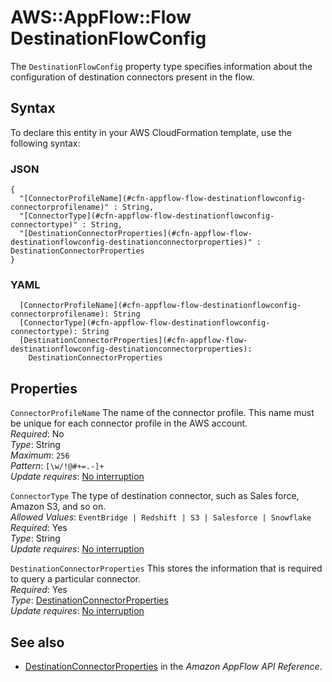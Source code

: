 # AWS::AppFlow::Flow DestinationFlowConfig<a name="aws-properties-appflow-flow-destinationflowconfig"></a>

 The `DestinationFlowConfig` property type specifies information about the configuration of destination connectors present in the flow\. 

## Syntax<a name="aws-properties-appflow-flow-destinationflowconfig-syntax"></a>

To declare this entity in your AWS CloudFormation template, use the following syntax:

### JSON<a name="aws-properties-appflow-flow-destinationflowconfig-syntax.json"></a>

```
{
  "[ConnectorProfileName](#cfn-appflow-flow-destinationflowconfig-connectorprofilename)" : String,
  "[ConnectorType](#cfn-appflow-flow-destinationflowconfig-connectortype)" : String,
  "[DestinationConnectorProperties](#cfn-appflow-flow-destinationflowconfig-destinationconnectorproperties)" : DestinationConnectorProperties
}
```

### YAML<a name="aws-properties-appflow-flow-destinationflowconfig-syntax.yaml"></a>

```
  [ConnectorProfileName](#cfn-appflow-flow-destinationflowconfig-connectorprofilename): String
  [ConnectorType](#cfn-appflow-flow-destinationflowconfig-connectortype): String
  [DestinationConnectorProperties](#cfn-appflow-flow-destinationflowconfig-destinationconnectorproperties): 
    DestinationConnectorProperties
```

## Properties<a name="aws-properties-appflow-flow-destinationflowconfig-properties"></a>

`ConnectorProfileName`  <a name="cfn-appflow-flow-destinationflowconfig-connectorprofilename"></a>
 The name of the connector profile\. This name must be unique for each connector profile in the AWS account\.   
*Required*: No  
*Type*: String  
*Maximum*: `256`  
*Pattern*: `[\w/!@#+=.-]+`  
*Update requires*: [No interruption](https://docs.aws.amazon.com/AWSCloudFormation/latest/UserGuide/using-cfn-updating-stacks-update-behaviors.html#update-no-interrupt)

`ConnectorType`  <a name="cfn-appflow-flow-destinationflowconfig-connectortype"></a>
 The type of destination connector, such as Sales force, Amazon S3, and so on\.  
*Allowed Values*: `EventBridge | Redshift | S3 | Salesforce | Snowflake`  
*Required*: Yes  
*Type*: String  
*Update requires*: [No interruption](https://docs.aws.amazon.com/AWSCloudFormation/latest/UserGuide/using-cfn-updating-stacks-update-behaviors.html#update-no-interrupt)

`DestinationConnectorProperties`  <a name="cfn-appflow-flow-destinationflowconfig-destinationconnectorproperties"></a>
 This stores the information that is required to query a particular connector\.   
*Required*: Yes  
*Type*: [DestinationConnectorProperties](aws-properties-appflow-flow-destinationconnectorproperties.md)  
*Update requires*: [No interruption](https://docs.aws.amazon.com/AWSCloudFormation/latest/UserGuide/using-cfn-updating-stacks-update-behaviors.html#update-no-interrupt)

## See also<a name="aws-properties-appflow-flow-destinationflowconfig--seealso"></a>
+ [DestinationConnectorProperties](https://docs.aws.amazon.com/appflow/1.0/APIReference/API_DestinationConnectorProperties.html) in the *Amazon AppFlow API Reference*\.

